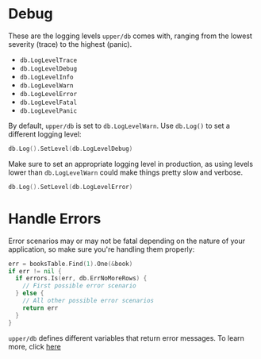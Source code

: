 # Debug

These are the logging levels `upper/db` comes with, ranging from the lowest
severity (trace) to the highest (panic).

* `db.LogLevelTrace`
* `db.LogLevelDebug`
* `db.LogLevelInfo`
* `db.LogLevelWarn`
* `db.LogLevelError`
* `db.LogLevelFatal`
* `db.LogLevelPanic`

By default, `upper/db` is set to `db.LogLevelWarn`. Use `db.Log()` to set a
different logging level:

```go
db.Log().SetLevel(db.LogLevelDebug)
```

Make sure to set an appropriate logging level in production, as using levels
lower than `db.LogLevelWarn` could make things pretty slow and verbose.

```go
db.Log().SetLevel(db.LogLevelError)
```

# Handle Errors

Error scenarios may or may not be fatal depending on the nature of your
application, so make sure you're handling them properly:

```go
err = booksTable.Find(1).One(&book)
if err != nil {
  if errors.Is(err, db.ErrNoMoreRows) {
    // First possible error scenario
  } else {
    // All other possible error scenarios
    return err
  }
}
```

`upper/db` defines different variables that return error messages.  To
learn more, click [here](https://github.com/upper/db)
